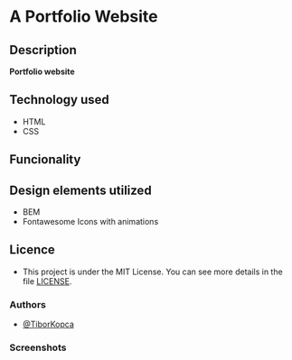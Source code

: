 # A Portfolio Website

## Description
**Portfolio website**

## Technology used
- HTML 
- CSS 

## Funcionality 

## Design elements utilized
- BEM
- Fontawesome Icons with animations

## Licence
- This project is under the MIT License. You can see more details in the file  [LICENSE](LICENSE).

### Authors
- [@TiborKopca](https://github.com/TiborKopca)

### Screenshots

